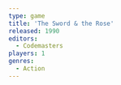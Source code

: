 ```yaml
---
type: game
title: 'The Sword & the Rose'
released: 1990
editors: 
  - Codemasters
players: 1
genres:
  - Action
---
```

